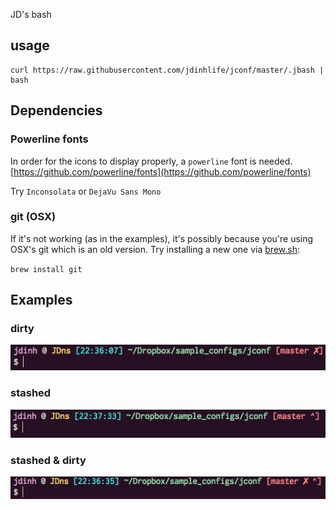 JD's bash

## usage

```
curl https://raw.githubusercontent.com/jdinhlife/jconf/master/.jbash | bash
```

## Dependencies
### Powerline fonts
In order for the icons to display properly, a `powerline` font is needed.
[https://github.com/powerline/fonts](https://github.com/powerline/fonts)

Try `Inconsolata` or `DejaVu Sans Mono`

### git (OSX)
If it's not working (as in the examples), it's possibly because you're using OSX's git which is an old version. Try installing a new one via [brew.sh](http://brew.sh/):

`brew install git`

## Examples
### dirty
![dirty](images/dirty.jpg)

### stashed
![stashed](images/stashed.jpg)

### stashed & dirty
![stasheddirty](images/stasheddirty.jpg)
